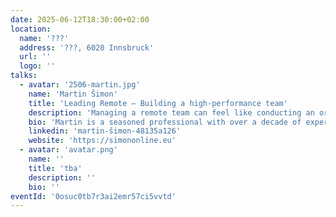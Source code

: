 ```yaml
---
date: 2025-06-12T18:30:00+02:00
location:
  name: '???'
  address: '???, 6020 Innsbruck'
  url: ''
  logo: ''
talks:
  - avatar: '2506-martin.jpg'
    name: 'Martin Šimon'
    title: 'Leading Remote – Building a high-performance team'
    description: 'Managing a remote team can feel like conducting an orchestra over Microsoft Teams, but it doesn’t have to be chaotic. This talk explores the art of remote leadership, addressing challenges like communication and maintaining motivation, and offering strategies to keep teams connected. With real-world insights and practical tips, you’ll learn how to foster a strong team culture, even from afar. Whether you’re new to remote management or a seasoned pro, you’ll gain actionable advice to turn your team into a well-oiled machine.'
    bio: 'Martin is a seasoned professional with over a decade of experience in the Java ecosystem. He holds a Master’s degree in Applied Informatics from Faculty of Informatics and Statistics on the University of Economics, Prague and has worked in diverse teams across the Czech Republic, Germany, and Austria. Martin began his career in 2012, honing his skills in Java development and architecture design. For the past three years, he has been a Team Lead at onpier GmbH, where he manages a fully remote team and oversees the architecture and development of platform microservices.'
    linkedin: 'martin-šimon-48135a126'
    website: 'https://simononline.eu'
  - avatar: 'avatar.png'
    name: ''
    title: 'tba'
    description: ''
    bio: ''
eventId: '0osuc0tb7r3ai2emr57ci5vvtd'
---
```

